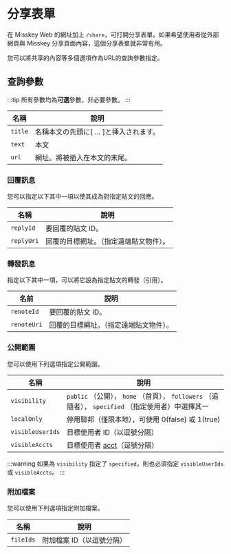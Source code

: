 # 分享表單

在 Misskey Web 的網址加上 `/share`，可打開分享表單。如果希望使用者從外部網頁與 Misskey 分享頁面內容，這個分享表單就非常有用。

您可以將共享的內容等多個選項作為URL的查詢參數指定。

## 查詢參數

:::tip
所有參數均為**可選**參數，非必要參數。
:::

| 名稱      | 說明                                                                        |
| ------- | ------------------------------------------------------------------------- |
| `title` | 名稱本文の先頭に[ … ]と挿入されます。 |
| `text`  | 本文                                                                        |
| `url`   | 網址。將被插入在本文的末尾。                                                            |

### 回覆訊息

您可以指定以下其中一項以使其成為對指定貼文的回應。

| 名稱         | 說明                  |
| ---------- | ------------------- |
| `replyId`  | 要回覆的貼文 ID。          |
| `replyUri` | 回覆的目標網址。（指定遠端貼文物件）。 |

### 轉發訊息

指定以下其中一項，可以將它設為指定貼文的轉發（引用）。

| 名前          | 説明                  |
| ----------- | ------------------- |
| `renoteId`  | 要回覆的貼文 ID。          |
| `renoteUri` | 回覆的目標網址。（指定遠端貼文物件）。 |

### 公開範圍

您可以使用下列選項指定公開範圍。

| 名稱               | 說明                                                                      |
| ---------------- | ----------------------------------------------------------------------- |
| `visibility`     | `public` （公開）， `home` （首頁）， `followers` （追隨者）， `specified` （指定使用者）中選擇其一 |
| `localOnly`      | 停用聯邦（僅限本地），可使用 0(false) 或 1(true) |
| `visibleUserIds` | 目標使用者 ID（以逗號分隔）                                                         |
| `visibleAccts`   | 目標使用者 [acct](../resources/glossary/#acct)（逗號分隔）                         |

:::warning
如果為 `visibility` 指定了 `specified`，則也必須指定 `visibleUserIds` 或 `visibleAccts`。
:::

### 附加檔案

您可以使用下列選項指定附加檔案。

| 名稱        | 說明             |
| --------- | -------------- |
| `fileIds` | 附加檔案 ID（以逗號分隔） |
